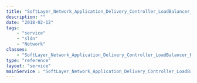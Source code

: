 ```yaml
---
title: "SoftLayer_Network_Application_Delivery_Controller_LoadBalancer_Health_Check_Type"
description: ""
date: "2018-02-12"
tags:
    - "service"
    - "sldn"
    - "Network"
classes:
    - "SoftLayer_Network_Application_Delivery_Controller_LoadBalancer_Health_Check_Type"
type: "reference"
layout: "service"
mainService : "SoftLayer_Network_Application_Delivery_Controller_LoadBalancer_Health_Check_Type"
---
```

